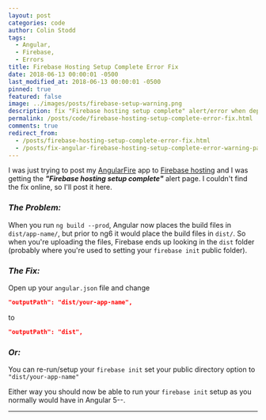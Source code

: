 ```yaml
---
layout: post
categories: code
author: Colin Stodd
tags:
  - Angular,
  - Firebase,
  - Errors
title: Firebase Hosting Setup Complete Error Fix
date: 2018-06-13 00:00:01 -0500
last_modified_at: 2018-06-13 00:00:01 -0500
pinned: true
featured: false
image: ../images/posts/firebase-setup-warning.png
description: fix "Firebase hosting setup complete" alert/error when deploying Angular 6 app to firebase hosting.
permalink: /posts/code/firebase-hosting-setup-complete-error-fix.html
comments: true
redirect_from:
  - /posts/firebase-hosting-setup-complete-error-fix.html
  - /posts/fix-angular-firebase-hosting-setup-complete-error-warning-page/
---
```


I was just trying to post my <a href="https://github.com/angular/angularfire2" target="_blank" rel="noopener">AngularFire</a> app to <a href="https://firebase.google.com/" target="_blank" rel="noopener">Firebase hosting</a> and I was getting the ***"Firebase hosting setup complete"*** alert page. I couldn't find the fix online, so I'll post it here.

<h3 class="text-pink"><em><i class="fad fa-skull-crossbones"></i> The Problem:</em></h3>

When you run `ng build --prod`, Angular now places the build files in `dist/app-name/`, but prior to ng6 it would place the build files in `dist/`. So when you're uploading the files, Firebase ends up looking in the `dist` folder (probably where you're used to setting your `firebase init` public folder).

<h3 class="text-green"><em><i class="fad fa-badge-check"></i> The Fix:</em></h3>

Open up your `angular.json` file and change

```json
"outputPath": "dist/your-app-name",
```

to

```json
"outputPath": "dist",
```

<h3 class="text-green"><em>Or:</em></h3>

You can re-run/setup your `firebase init` set your public directory option to `"dist/your-app-name"`


Either way you should now be able to run your `firebase init` setup as you normally would have in Angular 5--.



---